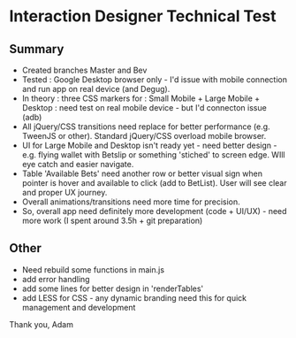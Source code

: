 # Interaction Designer Technical Test

## Summary

* Created branches Master and Bev
* Tested : Google Desktop browser only - I'd issue with mobile connection and run app on real device (and Degug).
* In theory : three CSS markers for : Small Mobile + Large Mobile + Desktop : need test on real mobile device - but I'd connecton issue (adb)
* All jQuery/CSS transitions need replace for better performance (e.g. TweenJS or other). Standard jQuery/CSS overload mobile browser.
* UI for Large Mobile and Desktop isn't ready yet - need better design - e.g. flying wallet with Betslip or something 'stiched' to screen edge. WIll eye catch and easier navigate.
* Table 'Available Bets' need another row or better visual sign when pointer is hover and available to click (add to BetList). User will see clear and proper UX journey.
* Overall animations/transitions need more time for precision.
* So, overall app need definitely more development (code + UI/UX) - need more work (I spent around 3.5h + git preparation)

## Other
* Need rebuild some functions in main.js 
* add error handling
* add some lines for better design in 'renderTables'
* add LESS for CSS - any dynamic branding need this for quick management and development

Thank you,
Adam